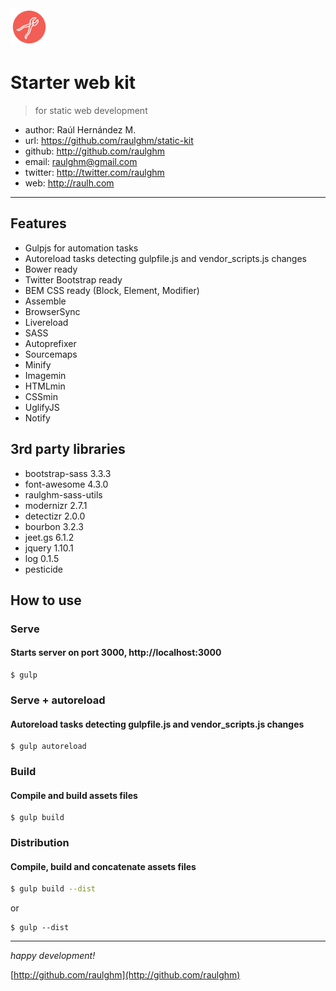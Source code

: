 <img width="60" src="src/images/favicon.png"/>

# Starter web kit
> for static web development

*	author: Raúl Hernández M.
*	url: https://github.com/raulghm/static-kit
*	github: http://github.com/raulghm
*	email: raulghm@gmail.com
*	twitter: http://twitter.com/raulghm
*	web: http://raulh.com

---

## Features

* Gulpjs for automation tasks
* Autoreload tasks detecting gulpfile.js and vendor_scripts.js changes
* Bower ready
* Twitter Bootstrap ready
* BEM CSS ready (Block, Element, Modifier)
* Assemble
* BrowserSync
* Livereload
* SASS
* Autoprefixer
* Sourcemaps
* Minify
* Imagemin
* HTMLmin
* CSSmin
* UglifyJS
* Notify

## 3rd party libraries
* bootstrap-sass 3.3.3
* font-awesome 4.3.0
* raulghm-sass-utils
* modernizr 2.7.1
* detectizr 2.0.0
* bourbon 3.2.3
* jeet.gs 6.1.2
* jquery 1.10.1
* log 0.1.5
* pesticide

## How to use

### Serve
#### Starts server on port 3000, http://localhost:3000

```
$ gulp 
```

### Serve + autoreload
#### Autoreload tasks detecting gulpfile.js and vendor_scripts.js changes

```
$ gulp autoreload
```

### Build
#### Compile and build assets files

```
$ gulp build 
```

### Distribution
#### Compile, build and concatenate assets files

``` bash
$ gulp build --dist
```
or
```
$ gulp --dist
```

---

*happy development!*

[http://github.com/raulghm](http://github.com/raulghm)
